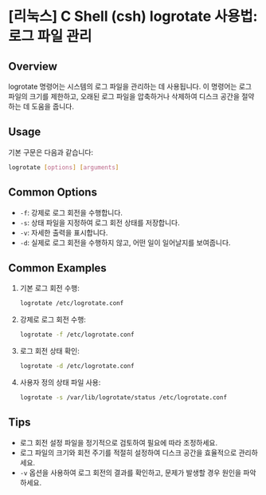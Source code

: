 # [리눅스] C Shell (csh) logrotate 사용법: 로그 파일 관리

## Overview
logrotate 명령어는 시스템의 로그 파일을 관리하는 데 사용됩니다. 이 명령어는 로그 파일의 크기를 제한하고, 오래된 로그 파일을 압축하거나 삭제하여 디스크 공간을 절약하는 데 도움을 줍니다.

## Usage
기본 구문은 다음과 같습니다:
```bash
logrotate [options] [arguments]
```

## Common Options
- `-f`: 강제로 로그 회전을 수행합니다.
- `-s`: 상태 파일을 지정하여 로그 회전 상태를 저장합니다.
- `-v`: 자세한 출력을 표시합니다.
- `-d`: 실제로 로그 회전을 수행하지 않고, 어떤 일이 일어날지를 보여줍니다.

## Common Examples
1. 기본 로그 회전 수행:
   ```bash
   logrotate /etc/logrotate.conf
   ```

2. 강제로 로그 회전 수행:
   ```bash
   logrotate -f /etc/logrotate.conf
   ```

3. 로그 회전 상태 확인:
   ```bash
   logrotate -d /etc/logrotate.conf
   ```

4. 사용자 정의 상태 파일 사용:
   ```bash
   logrotate -s /var/lib/logrotate/status /etc/logrotate.conf
   ```

## Tips
- 로그 회전 설정 파일을 정기적으로 검토하여 필요에 따라 조정하세요.
- 로그 파일의 크기와 회전 주기를 적절히 설정하여 디스크 공간을 효율적으로 관리하세요.
- `-v` 옵션을 사용하여 로그 회전의 결과를 확인하고, 문제가 발생할 경우 원인을 파악하세요.